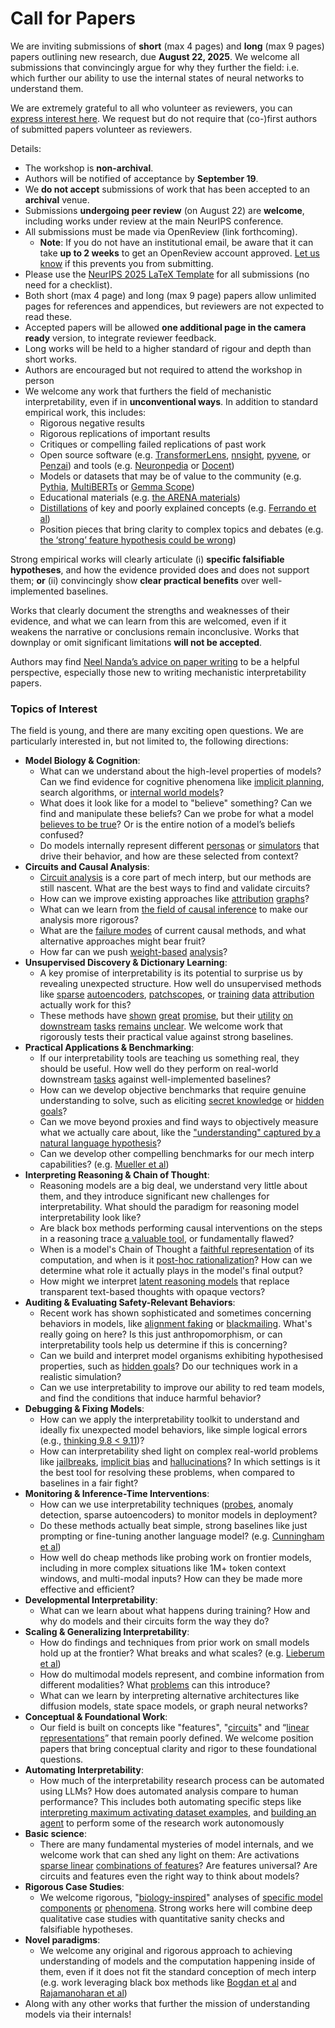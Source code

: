 # Call for Papers
We are inviting submissions of **short** (max 4 pages) and **long** (max 9 pages) papers outlining new research, due **August 22, 2025**. We welcome all submissions that convincingly argue for why they further the field: i.e. which further our ability to use the internal states of neural networks to understand them. 

We are extremely grateful to all who volunteer as reviewers, you can [express interest here](https://www.google.com/url?q=https://docs.google.com/forms/d/e/1FAIpQLSdiw1SJllzoTz_nqzDTzTOGb9DV3W_truQyh-WvYj_QGIi7Mg/viewform?usp%3Ddialog&sa=D&source=editors&ust=1754161752440508&usg=AOvVaw3fWX8FofEkknTItv9iceRZ). We request but do not require that (co-)first authors of submitted papers volunteer as reviewers. 

Details: 
* The workshop is **non-archival**.
* Authors will be notified of acceptance by **September 19**.
* We **do not accept** submissions of work that has been accepted to an **archival** venue.
* Submissions **undergoing peer review** (on August 22) are **welcome**, including works under review at the main NeurIPS conference.
* All submissions must be made via OpenReview (link forthcoming).
  * **Note**: If you do not have an institutional email, be aware that it can take **up to 2 weeks** to get an OpenReview account approved. [Let us know](mailto:neurips2025@mechinterpworkshop.com) if this prevents you from submitting.
* Please use the [NeurIPS 2025 LaTeX Template](https://www.google.com/url?q=https://media.neurips.cc/Conferences/NeurIPS2025/Styles.zip&sa=D&source=editors&ust=1754161752442252&usg=AOvVaw3gonuti2djVKVX3UgmEDcq) for all submissions (no need for a checklist).
* Both short (max 4 page) and long (max 9 page) papers allow unlimited pages for references and appendices, but reviewers are not expected to read these.
* Accepted papers will be allowed **one additional page in the camera ready** version, to integrate reviewer feedback.
* Long works will be held to a higher standard of rigour and depth than short works.
* Authors are encouraged but not required to attend the workshop in person
* We welcome any work that furthers the field of mechanistic interpretability, even if in **unconventional ways**. In addition to standard empirical work, this includes:
  * Rigorous negative results
  * Rigorous replications of important results
  * Critiques or compelling failed replications of past work
  * Open source software (e.g. [TransformerLens](https://www.google.com/url?q=https://github.com/neelnanda-io/TransformerLens&sa=D&source=editors&ust=1754161752443907&usg=AOvVaw0IaphU1cD-YvrHwyEWIqwr), [nnsight](https://www.google.com/url?q=https://github.com/ndif-team/nnsight&sa=D&source=editors&ust=1754161752444009&usg=AOvVaw1Ef0IRb1imcfviNdNfQ04f), [pyvene](https://www.google.com/url?q=https://github.com/stanfordnlp/pyvene/tree/main/pyvene/models/mlp&sa=D&source=editors&ust=1754161752444112&usg=AOvVaw2PAM_X4spsUPQjfM4c406f), or [Penzai](https://www.google.com/url?q=https://github.com/google-deepmind/penzai&sa=D&source=editors&ust=1754161752444214&usg=AOvVaw1rHmAGsqY-IXG2Am_wKOuC)) and tools (e.g. [Neuronpedia](https://www.google.com/url?q=http://neuronpedia.org&sa=D&source=editors&ust=1754161752444316&usg=AOvVaw3slTRRSoFy5Y1aLHtLj5Qv) or [Docent](https://www.google.com/url?q=https://transluce.org/introducing-docent&sa=D&source=editors&ust=1754161752444410&usg=AOvVaw36Dcud8ZtU1ceSlkPwNT7V))
  * Models or datasets that may be of value to the community (e.g. [Pythia](https://www.google.com/url?q=https://arxiv.org/abs/2304.01373&sa=D&source=editors&ust=1754161752444610&usg=AOvVaw3LublwdeQlrsim3n4fFB0v), [MultiBERTs](https://www.google.com/url?q=https://arxiv.org/abs/2106.16163&sa=D&source=editors&ust=1754161752444809&usg=AOvVaw3m12GKbFuJrg0xo3xQSmrI) or [Gemma Scope](https://www.google.com/url?q=https://arxiv.org/abs/2408.05147&sa=D&source=editors&ust=1754161752444930&usg=AOvVaw3OybRInvpDd_QhanMcEdLL))
  * Educational materials (e.g. [the ARENA materials](https://www.google.com/url?q=https://arena3-chapter1-transformer-interp.streamlit.app/&sa=D&source=editors&ust=1754161752445143&usg=AOvVaw1XzzuDD_XPtRapOKnr9gCg))
  * [Distillations](https://www.google.com/url?q=https://distill.pub/2017/research-debt/&sa=D&source=editors&ust=1754161752445285&usg=AOvVaw0gwrSThvo9wfxFmxiDRW6c) of key and poorly explained concepts (e.g. [Ferrando et al](https://www.google.com/url?q=https://arxiv.org/abs/2405.00208&sa=D&source=editors&ust=1754161752445463&usg=AOvVaw1Vh2l57FtRvfMmLW99IZVf))
  * Position pieces that bring clarity to complex topics and debates (e.g. [the ‘strong’ feature hypothesis could be wrong](https://www.google.com/url?q=https://www.alignmentforum.org/posts/tojtPCCRpKLSHBdpn/the-strong-feature-hypothesis-could-be-wrong&sa=D&source=editors&ust=1754161752445885&usg=AOvVaw1Rb02tvf_SLYg6gB5-qHuz))

Strong empirical works will clearly articulate (i) **specific falsifiable hypotheses**, and how the evidence provided does and does not support them; **or** (ii) convincingly show **clear practical benefits** over well-implemented baselines. 

Works that clearly document the strengths and weaknesses of their evidence, and what we can learn from this are welcomed, even if it weakens the narrative or conclusions remain inconclusive. Works that downplay or omit significant limitations **will not be accepted**. 

Authors may find [Neel Nanda’s advice on paper writing](https://www.google.com/url?q=https://www.alignmentforum.org/posts/eJGptPbbFPZGLpjsp/highly-opinionated-advice-on-how-to-write-ml-papers&sa=D&source=editors&ust=1754161752447044&usg=AOvVaw3PBu6I2suyAXWu8__ZLDW-) to be a helpful perspective, especially those new to writing mechanistic interpretability papers. 
### Topics of Interest
The field is young, and there are many exciting open questions. We are particularly interested in, but not limited to, the following directions: 
* **Model Biology & Cognition**:
  * What can we understand about the high-level properties of models? Can we find evidence for cognitive phenomena like [implicit planning](https://www.google.com/url?q=https://transformer-circuits.pub/2025/attribution-graphs/biology.html%23dives-poems&sa=D&source=editors&ust=1754161752448123&usg=AOvVaw1WnFo2AS62JpCulO1gAE8B), search algorithms, or [internal world models](https://www.google.com/url?q=https://arxiv.org/abs/2210.13382&sa=D&source=editors&ust=1754161752448260&usg=AOvVaw0a-j-TY4CAkXf23nGpwtxZ)?
  * What does it look like for a model to "believe" something? Can we find and manipulate these beliefs? Can we probe for what a model [believes to be true](https://www.google.com/url?q=https://arxiv.org/abs/2310.06824&sa=D&source=editors&ust=1754161752448660&usg=AOvVaw00YIna9maWkKxLLgUYSVRu)? Or is the entire notion of a model’s beliefs confused?
  * Do models internally represent different [personas](https://www.google.com/url?q=https://arxiv.org/abs/2406.12094&sa=D&source=editors&ust=1754161752448962&usg=AOvVaw3rHwM8TXzba9DXtuQaeFQh) or [simulators](https://www.google.com/url?q=https://www.nature.com/articles/s41586-023-06647-8&sa=D&source=editors&ust=1754161752449072&usg=AOvVaw25oCL3JnBG_zip789ExohT) that drive their behavior, and how are these selected from context?
* **Circuits and Causal Analysis**:
  * [Circuit analysis](https://www.google.com/url?q=https://distill.pub/2020/circuits/zoom-in/&sa=D&source=editors&ust=1754161752449451&usg=AOvVaw2ADu5ScH40qc9AxdTmOrrH) is a core part of mech interp, but our methods are still nascent. What are the best ways to find and validate circuits?
  * How can we improve existing approaches like [attribution](https://www.google.com/url?q=https://arxiv.org/abs/2406.11944&sa=D&source=editors&ust=1754161752449909&usg=AOvVaw1tZh16JaxMjSRlPPOnSVeV) [graphs](https://www.google.com/url?q=https://transformer-circuits.pub/2025/attribution-graphs/methods.html&sa=D&source=editors&ust=1754161752450032&usg=AOvVaw31dQgvK5hCuS5WlOIcDbRA)?
  * What can we learn from [the field of causal inference](https://www.google.com/url?q=https://arxiv.org/abs/2407.04690&sa=D&source=editors&ust=1754161752450323&usg=AOvVaw3MR4e4GHTq2no9EQzxMulO) to make our analysis more rigorous?
  * What are the [failure modes](https://www.google.com/url?q=https://arxiv.org/abs/2307.15771&sa=D&source=editors&ust=1754161752450602&usg=AOvVaw3CQZyKRqbZWmXJH0XVB_Ye) of current causal methods, and what alternative approaches might bear fruit?
  * How far can we push [weight-based](https://www.google.com/url?q=https://arxiv.org/abs/2301.05217&sa=D&source=editors&ust=1754161752450893&usg=AOvVaw2sMRk33U6k3pqUKJDOWZSw) [analysis](https://www.google.com/url?q=https://arxiv.org/abs/2410.08417&sa=D&source=editors&ust=1754161752450981&usg=AOvVaw07jS9NnQPDgYKMF3GlBZcb)?
* **Unsupervised Discovery & Dictionary Learning**:
  * A key promise of interpretability is its potential to surprise us by revealing unexpected structure. How well do unsupervised methods like [sparse](https://www.google.com/url?q=https://arxiv.org/abs/2103.15949&sa=D&source=editors&ust=1754161752451385&usg=AOvVaw1k-sNVA0dk0dvXLgmvkZc2) [autoencoders](https://www.google.com/url?q=https://transformer-circuits.pub/2023/monosemantic-features&sa=D&source=editors&ust=1754161752451526&usg=AOvVaw3QMOUEG1D0T8Ggzu66Oy7R), [patch](https://www.google.com/url?q=https://arxiv.org/abs/2401.06102&sa=D&source=editors&ust=1754161752451629&usg=AOvVaw01v-iEvzN5zxVmFh1HM-Kl)[scopes](https://www.google.com/url?q=https://arxiv.org/abs/2403.10949v2&sa=D&source=editors&ust=1754161752451700&usg=AOvVaw02Rj9YRUvKxvTaTiCxnEr8), or [training](https://www.google.com/url?q=https://proceedings.mlr.press/v70/koh17a?ref%3Dhttps://githubhelp.com&sa=D&source=editors&ust=1754161752451801&usg=AOvVaw0ShdIfkY7Pu5LMkxFp6q7U) [data](https://www.google.com/url?q=https://arxiv.org/abs/2308.03296&sa=D&source=editors&ust=1754161752451874&usg=AOvVaw0HRpwVaJmgm5iTNwA_23Vj) [attribution](https://www.google.com/url?q=https://arxiv.org/abs/2205.11482&sa=D&source=editors&ust=1754161752452006&usg=AOvVaw3tslIQSscLHp1w98Sxv6fS) actually work for this?
  * These methods have [shown](https://www.google.com/url?q=https://transformer-circuits.pub/2024/scaling-monosemanticity/index.html&sa=D&source=editors&ust=1754161752452340&usg=AOvVaw2tbZdDHuY-XIDWdNtW1nNt) [great](https://www.google.com/url?q=https://transformer-circuits.pub/2025/attribution-graphs/biology.html&sa=D&source=editors&ust=1754161752452482&usg=AOvVaw3r2S1XJONLttKHlO3BbNrS) [promise](https://www.google.com/url?q=https://arxiv.org/abs/2503.10965&sa=D&source=editors&ust=1754161752452561&usg=AOvVaw1K7qrgBkBIOYGzOg8PmPLD), but their [utility](https://www.google.com/url?q=https://arxiv.org/abs/2502.16681&sa=D&source=editors&ust=1754161752452657&usg=AOvVaw08Ji1Bsdg5oAZA4eRCvFU8) [on](https://www.google.com/url?q=https://www.tilderesearch.com/blog/sieve&sa=D&source=editors&ust=1754161752452744&usg=AOvVaw3bnXBepmBTweizoe0L1Dcd) [downstream](https://www.google.com/url?q=https://arxiv.org/abs/2501.17148&sa=D&source=editors&ust=1754161752452829&usg=AOvVaw0PjgMFPDfwUJJQYi_VTMeP) [tasks](https://www.google.com/url?q=https://transformer-circuits.pub/2024/features-as-classifiers/index.html&sa=D&source=editors&ust=1754161752452924&usg=AOvVaw1nMMarRaGub6NTiCj5G1uH) [remains](https://www.google.com/url?q=https://arxiv.org/abs/2502.04382&sa=D&source=editors&ust=1754161752453011&usg=AOvVaw1gVMGApLMwvLRx2yrRzmLh) [unclear](https://www.google.com/url?q=https://www.alignmentforum.org/posts/4uXCAJNuPKtKBsi28/negative-results-for-saes-on-downstream-tasks&sa=D&source=editors&ust=1754161752453181&usg=AOvVaw2Hft_oVP4IkuCOXMsCvG0r). We welcome work that rigorously tests their practical value against strong baselines.
* **Practical Applications & Benchmarking**:
  * If our interpretability tools are teaching us something real, they should be useful. How well do they perform on real-world downstream [tasks](https://www.google.com/url?q=https://www.lesswrong.com/posts/wGRnzCFcowRCrpX4Y/downstream-applications-as-validation-of-interpretability&sa=D&source=editors&ust=1754161752453716&usg=AOvVaw2LbtuVgysdqVixCe50MNwi) against well-implemented baselines?
  * How can we develop objective benchmarks that require genuine understanding to solve, such as eliciting [secret knowledge](https://www.google.com/url?q=https://arxiv.org/abs/2505.14352&sa=D&source=editors&ust=1754161752454047&usg=AOvVaw0Koiuy3A6nXmJyRSwQYoYb) or [hidden goals](https://www.google.com/url?q=https://arxiv.org/abs/2503.10965&sa=D&source=editors&ust=1754161752454148&usg=AOvVaw1EaYPtALu6KcdO_PzyVnCZ)?
  * Can we move beyond proxies and find ways to objectively measure what we actually care about, like the ["understanding" captured by a natural language hypothesis](https://www.google.com/url?q=https://arxiv.org/abs/2502.04382&sa=D&source=editors&ust=1754161752454436&usg=AOvVaw14izy9BV5zxd3FQgyhyGYh)?
  * Can we develop other compelling benchmarks for our mech interp capabilities? (e.g. [Mueller et al](https://www.google.com/url?q=https://arxiv.org/abs/2504.13151&sa=D&source=editors&ust=1754161752454654&usg=AOvVaw26xNAcOAIYkSQYq700VqeG))
* **Interpreting Reasoning & Chain of Thought**:
  * Reasoning models are a big deal, we understand very little about them, and they introduce significant new challenges for interpretability. What should the paradigm for reasoning model interpretability look like?
  * Are black box methods performing causal interventions on the steps in a reasoning trace [a valuable tool](https://www.google.com/url?q=https://arxiv.org/abs/2506.19143&sa=D&source=editors&ust=1754161752455278&usg=AOvVaw187TpDRfVejnTRWdyl4iGq), or fundamentally flawed?
  * When is a model's Chain of Thought a [faithful representation](https://www.google.com/url?q=https://arxiv.org/abs/2305.04388&sa=D&source=editors&ust=1754161752455529&usg=AOvVaw0yDhiaX2bZo_yiUO7TYcyh) of its computation, and when is it [post-hoc rationalization](https://www.google.com/url?q=https://arxiv.org/abs/2503.08679&sa=D&source=editors&ust=1754161752455657&usg=AOvVaw1zCPVhkRxv1xZMxFmN0PTr)? How can we determine what role it actually plays in the model's final output?
  * How might we interpret [latent reasoning models](https://www.google.com/url?q=https://arxiv.org/abs/2412.06769&sa=D&source=editors&ust=1754161752455894&usg=AOvVaw1tOT9tBgeWQTeOWpP5RXML) that replace transparent text-based thoughts with opaque vectors?
* **Auditing & Evaluating Safety-Relevant Behaviors**:
  * Recent work has shown sophisticated and sometimes concerning behaviors in models, like [alignment faking](https://www.google.com/url?q=https://arxiv.org/abs/2412.14093&sa=D&source=editors&ust=1754161752456438&usg=AOvVaw3reYEUtxknGwFHVkDTgOi7) or [blackmailing](https://www.google.com/url?q=https://www.anthropic.com/research/agentic-misalignment&sa=D&source=editors&ust=1754161752456561&usg=AOvVaw0fkWh_F9-X_0cfuXtnIocM). What's really going on here? Is this just anthropomorphism, or can interpretability tools help us determine if this is concerning?
  * Can we build and interpret model organisms exhibiting hypothesised properties, such as [hidden goals](https://www.google.com/url?q=https://arxiv.org/abs/2503.10965&sa=D&source=editors&ust=1754161752456922&usg=AOvVaw0ONWA6uqrOLFZ0uKxHpbWZ)? Do our techniques work in a realistic simulation?
  * Can we use interpretability to improve our ability to red team models, and find the conditions that induce harmful behavior?
* **Debugging & Fixing Models**:
  * How can we apply the interpretability toolkit to understand and ideally fix unexpected model behaviors, like simple logical errors (e.g., [thinking 9.8 < 9.11](https://www.google.com/url?q=https://transluce.org/observability-interface&sa=D&source=editors&ust=1754161752457687&usg=AOvVaw1K0tugkozfcgoW4MG6g7zm))?
  * How can interpretability shed light on complex real-world problems like [jailbreaks](https://www.google.com/url?q=https://transformer-circuits.pub/2025/attribution-graphs/biology.html%23dives-jailbreak&sa=D&source=editors&ust=1754161752457995&usg=AOvVaw0XQGbwuy9VkGy1IKZ_gzyK), [implicit bias](https://www.google.com/url?q=https://arxiv.org/abs/2506.10922&sa=D&source=editors&ust=1754161752458124&usg=AOvVaw2zbUD249OM-iwTdnv9yM9S) and [hallucinations](https://www.google.com/url?q=https://arxiv.org/abs/2411.14257&sa=D&source=editors&ust=1754161752458282&usg=AOvVaw3FocYKX7P3WqteHm5CLQm9)? In which settings is it the best tool for resolving these problems, when compared to baselines in a fair fight?
* **Monitoring & Inference-Time Interventions**:
  * How can we use interpretability techniques ([probes](https://www.google.com/url?q=https://arxiv.org/abs/2102.12452&sa=D&source=editors&ust=1754161752458712&usg=AOvVaw3iyjth16B1G1t7JnH6L5Th), anomaly detection, sparse autoencoders) to monitor models in deployment?
  * Do these methods actually beat simple, strong baselines like just prompting or fine-tuning another language model? (e.g. [Cunningham et al](https://www.google.com/url?q=https://alignment.anthropic.com/2025/cheap-monitors/&sa=D&source=editors&ust=1754161752459070&usg=AOvVaw3f6i4VRQ68NGqbV4FCBMRF))
  * How well do cheap methods like probing work on frontier models, including in more complex situations like 1M+ token context windows, and multi-modal inputs? How can they be made more effective and efficient?
* **Developmental Interpretability**:
  * What can we learn about what happens during training? How and why do models and their circuits form the way they do?
* **Scaling & Generalizing Interpretability**:
  * How do findings and techniques from prior work on small models hold up at the frontier? What breaks and what scales? (e.g. [Lieberum et al](https://www.google.com/url?q=https://arxiv.org/abs/2307.09458&sa=D&source=editors&ust=1754161752460197&usg=AOvVaw1c-a8HqldBzPDRhZMtBp87))
  * How do multimodal models represent, and combine information from different modalities? What [problems](https://www.google.com/url?q=https://openreview.net/pdf?id%3DVUhRdZp8ke&sa=D&source=editors&ust=1754161752460539&usg=AOvVaw2zIa6xwh2eBWTzjX39R6tP) can this introduce?
  * What can we learn by interpreting alternative architectures like diffusion models, state space models, or graph neural networks?
* **Conceptual & Foundational Work**:
  * Our field is built on concepts like "features", "[circuits](https://www.google.com/url?q=https://distill.pub/2020/circuits/zoom-in/&sa=D&source=editors&ust=1754161752461135&usg=AOvVaw0DTjn4eU9cFA2fSJy0zCOt)" and “[linear representations](https://www.google.com/url?q=https://transformer-circuits.pub/2024/july-update/index.html%23linear-representations&sa=D&source=editors&ust=1754161752461340&usg=AOvVaw1kZdw62oapJm4ct_qUUWza)” that remain poorly defined. We welcome position papers that bring conceptual clarity and rigor to these foundational questions.
* **Automating Interpretability**:
  * How much of the interpretability research process can be automated using LLMs? How does automated analysis compare to human performance? This includes both automating specific steps like [interpreting maximum activating dataset examples](https://www.google.com/url?q=https://openaipublic.blob.core.windows.net/neuron-explainer/paper/index.html&sa=D&source=editors&ust=1754161752462046&usg=AOvVaw3JnMBvfzYJkvYSAOUH_ZXh), and [building an agent](https://www.google.com/url?q=https://arxiv.org/abs/2404.14394&sa=D&source=editors&ust=1754161752462163&usg=AOvVaw1iyxweoZobwPL5_cMGW6wI) to perform some of the research work autonomously
* **Basic science**:
  * There are many fundamental mysteries of model internals, and we welcome work that can shed any light on them: Are activations [sparse linear](https://www.google.com/url?q=https://arxiv.org/abs/1601.03764&sa=D&source=editors&ust=1754161752462543&usg=AOvVaw0FAHIRLa37irk2L_BvB8UZ) [combinations of features](https://www.google.com/url?q=https://transformer-circuits.pub/2022/toy_model/index.html&sa=D&source=editors&ust=1754161752462657&usg=AOvVaw3K-Dor-LPqUvdzWdCliByl)? Are features universal? Are circuits and features even the right way to think about models?
* **Rigorous Case Studies**:
  * We welcome rigorous, "[biology-inspired](https://www.google.com/url?q=https://distill.pub/2020/circuits/curve-circuits/&sa=D&source=editors&ust=1754161752463074&usg=AOvVaw00X8I2L5InRvGW9C57KW5s)" analyses of [specific model](https://www.google.com/url?q=https://arxiv.org/abs/2310.04625&sa=D&source=editors&ust=1754161752463191&usg=AOvVaw3KOp_EoVtDqzioTEN8XJbj) [components](https://www.google.com/url?q=https://transformer-circuits.pub/2024/scaling-monosemanticity/index.html&sa=D&source=editors&ust=1754161752463300&usg=AOvVaw0TvesoUWLMvt5BAeb3XLuh) [or](https://www.google.com/url?q=https://arxiv.org/abs/2305.01610&sa=D&source=editors&ust=1754161752463369&usg=AOvVaw3dD3B1l7gBbrevtTt3fnmf) [phenomena](https://www.google.com/url?q=https://arxiv.org/abs/2306.09346&sa=D&source=editors&ust=1754161752463492&usg=AOvVaw0mjaLB_kC7910B-uqe1PrD). Strong works here will combine deep qualitative case studies with quantitative sanity checks and falsifiable hypotheses.
* **Novel paradigms**:
  * We welcome any original and rigorous approach to achieving understanding of models and the computation happening inside of them, even if it does not fit the standard conception of mech interp (e.g. work leveraging black box methods like [Bogdan et al](https://www.google.com/url?q=https://arxiv.org/abs/2506.19143&sa=D&source=editors&ust=1754161752464268&usg=AOvVaw0gjhrNjlPu2DNqtkcjcibo) and [Rajamanoharan et al](https://www.google.com/url?q=https://www.alignmentforum.org/posts/wnzkjSmrgWZaBa2aC/self-preservation-or-instruction-ambiguity-examining-the&sa=D&source=editors&ust=1754161752464540&usg=AOvVaw35qNJD0L2vCC6rkyVWWxtA))
* Along with any other works that further the mission of understanding models via their internals!